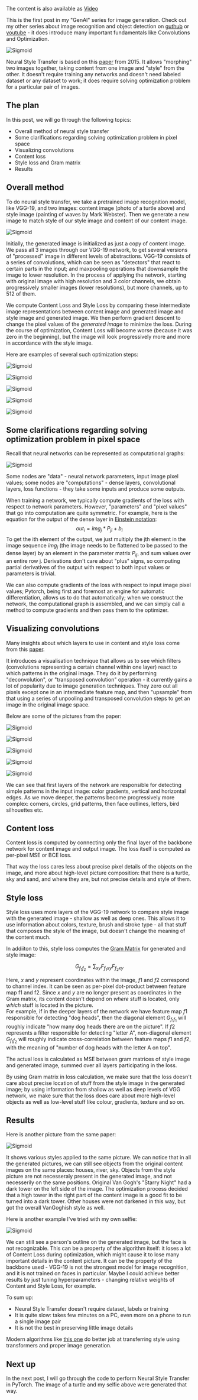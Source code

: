 The content is also available as [Video](https://youtu.be/o9Es7FGv1W8)  

This is the first post in my "GenAI" series for image generation. Check out my other series about image recognition and object detection on [guthub](https://github.com/adensur/blog/tree/main/computer_vision_zero_to_hero) or [youtube](https://www.youtube.com/playlist?list=PL1HdfW5-F8ATdbyOpMiaKvdqGYSF19g8d) - it does introduce many important fundamentals like Convolutions and Optimization.  

![Sigmoid](./turtle_morph.png "Title")  

Neural Style Transfer is based on this [paper](https://arxiv.org/pdf/1508.06576.pdf) from 2015. It allows "morphing" two images together, taking content from one image and "style" from the other. It doesn't require training any networks and doesn't need labeled dataset or any dataset to work; it does require solving optimization problem for a particular pair of images.
## The plan
In this post, we will go through the following topics:   
- Overall method of neural style transfer
- Some clarifications regarding solving optimization problem in pixel space
- Visualizing convolutions
- Content loss
- Style loss and Gram matrix
- Results

## Overall method
To do neural style transfer, we take a pretrained image recognition model, like VGG-19, and two images: content image (photo of a turtle above) and style image (painting of waves by Mark Webster). Then we generate a new image to match style of our style image and content of our content image.  

![Sigmoid](./method.png "Title")   

Initially, the generated image is initialized as just a copy of content image. We pass all 3 images through our VGG-19 network, to get several versions of "processed" image in different levels of abstractions. VGG-19 consists of a series of convolutions, which can be seen as "detectors" that react to certain parts in the input; and maxpooling operations that downsample the image to lower resolution. In the process of applying the network, starting with original image with high resolution and 3 color channels, we obtain progressively smaller images (lower resolutions), but more channels, up to 512 of them.   

We compute Content Loss and Style Loss by comparing these intermediate image representations between content image and generated image and style image and generated image. We then perform gradient descent to change the pixel values of the *generated image* to minimize the loss. During the course of optimization, Content Loss will become worse (because it was zero in the beginning), but the image will look progressively more and more in accordance with the style image.   

Here are examples of several such optimization steps:  

![Sigmoid](./turtle.jpg "Title")   

![Sigmoid](./turtle_out1.png "Title")   

![Sigmoid](./turtle_out2.png "Title")   

![Sigmoid](./turtle_out9.png "Title")   

![Sigmoid](./turtle_out.png "Title")   

## Some clarifications regarding solving optimization problem in pixel space
Recall that neural networks can be represented as computational graphs:  

![Sigmoid](./computational_graph.png "Title")   

Some nodes are "data" - neural network parameters, input image pixel values; some nodes are "computations" - dense layers, convolutional layers, loss functions - they take some inputs and produce some outputs.  

When training a network, we typically compute gradients of the loss with respect to network parameters. However, "parameters" and "pixel values" that go into computation are quite symmetric. For example, here is the equation for the output of the dense layer in [Einstein notation](https://en.wikipedia.org/wiki/Einstein_notation):  
$$out_i = img_j * P_{ji} + b_i$$
To get the ith element of the output, we just multiply the jth element in the image sequence $img_j$ (the image needs to be flattened to be passed to the dense layer) by an element in the parameter matrix $P_{ij}$, and sum values over an entire row j. Derivations don't care about "plus" signs, so computing partial derivatives of the output with respect to both input values or parameters is trivial.   

We can also compute gradients of the loss with respect to input image pixel values; Pytorch, being first and foremost an engine for automatic differentiation, allows us to do that automatically; when we construct the network, the computational graph is assembled, and we can simply call a method to compute gradients and then pass them to the optimizer.  
## Visualizing convolutions
Many insights about which layers to use in content and style loss come from this [paper](https://arxiv.org/pdf/1311.2901.pdf).   

It introduces a visualisation technique that allows us to see which filters (convolutions representing a certain channel within one layer) react to which patterns in the original image. They do it by performing "deconvolution", or "transposed convolution" operation - it currently gains a lot of popularity due to image generation techniques. They zero out all pixels except one in an intermediate feature map, and then "upsample" from that using a series of unpooling and transposed convolution steps to get an image in the original image space.  

Below are some of the pictures from the paper:  

![Sigmoid](./visualizing1.png "Title")   

![Sigmoid](./visualizing2.png "Title")   

![Sigmoid](./visualizing3.png "Title")   

![Sigmoid](./visualizing4.png "Title")   

![Sigmoid](./visualizing5.png "Title")   

We can see that first layers of the network are responsible for detecting simple patterns in the input image: color gradients, vertical and horizontal edges. As we move deeper, the patterns become progressively more complex: corners, circles, grid patterns, then face outlines, letters, bird silhouettes etc. 

## Content loss
Content loss is computed by connecting only the final layer of the backbone network for content image and output image. The loss itself is computed as per-pixel MSE or BCE loss.   

That way the loss cares less about precise pixel details of the objects on the image, and more about high-level picture composition: that there is a turtle, sky and sand, and where they are, but not precise details and style of them.  

## Style loss
Style loss uses more layers of the VGG-19 network to compare style image with the generated image - shallow as well as deep ones. This allows it to use information about colors, texture, brush and stroke type - all that stuff that composes the style of the image, but doesn't change the meaning of the content much.   

In addiiton to this, style loss computes the [Gram Matrix](https://en.wikipedia.org/wiki/Gram_matrix) for generated and style image:  

$$G_{f_1f_2} = \sum_{xy} F_{f_1xy} F_{f_2xy}$$

Here, $x$ and $y$ represent coordinates within the image, $f1$ and $f2$ correspond to channel index. It can be seen as per-pixel dot-product between feature map f1 and f2. Since $x$ and $y$ are no longer present as coordinates in the Gram matrix, its content doesn't depend on *where* stuff is located, only *which* stuff is located in the picture.   
For example, if in the deeper layers of the network we have feature map $f1$ responsible for detecting "dog heads", then the diagonal element $G_{f_1f_1}$ will roughly indicate "how many dog heads there are on the picture". If $f2$ represents a filter responsible for detecting "letter A", non-diagonal element $G_{f_1f_2}$ will roughly indicate cross-correlation between feature maps $f1$ and $f2$, with the meaning of "number of dog heads with the letter A on top".  

The actual loss is calculated as MSE between gram matrices of style image and generated image, summed over all layers participating in the loss.   

By using Gram matrix in loss calculation, we make sure that the loss doesn't care about precise location of stuff from the style image in the generated image; by using information from shallow as well as deep levels of VGG network, we make sure that the loss does care about more high-level objects as well as low-level stuff like colour, gradients, texture and so on.  

## Results
Here is another picture from the same paper:  

![Sigmoid](./results1.png "Title")   

It shows various styles applied to the same picture. We can notice that in all the generated pictures, we can still see objects from the original content images on the same places: houses, river, sky. Objects from the style picture are not necesseraly present in the generated image, and not necesserily on the same positions. Original Van Gogh's "Starry Night" had a dark tower on the left side of the image. The optimization process decided that a high tower in the right part of the content image is a good fit to be turned into a dark tower. Other houses were not darkened in this way, but got the overall VanGoghish style as well.  

Here is another example I've tried with my own selfie:  

![Sigmoid](./results2.png "Title")   

We can still see a person's outline on the generated image, but the face is not recognizable. This can be a property of the algorithm itself: it loses a lot of Content Loss during optimization, which might cause it to lose many important details in the content picture. It can be the property of the backbone used - VGG-19 is not the strongest model for image recognition, and it is not trained on faces in particular. Maybe I could achieve better results by just tuning hyperparameters - changing relative weights of Content and Style Loss, for example.   

To sum up:   
- Neural Style Transfer doesn't require dataset, labels or training
- It is quite slow: takes few minutes on a PC, even more on a phone to run a single image pair
- It is not the best in preserving little image details   

Modern algorithms like [this one](https://arxiv.org/pdf/2401.01952.pdf) do better job at transferring style using transformers and proper image generation.  

## Next up
In the next post, I will go through the code to perform Neural Style Transfer in PyTorch. The image of a turtle and my selfie above were generated that way.
